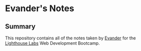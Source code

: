 # Evander's Notes

## Summary 

This repository contains all of the notes taken by [Evander](https://github.com/Kofi21) for the [Lighthouse Labs](https://www.lighthouselabs.ca/) Web Development Bootcamp.

